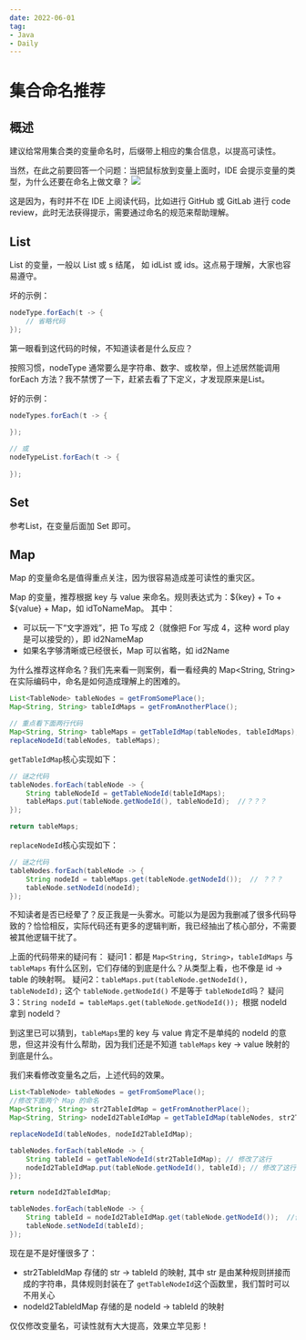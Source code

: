 ```yaml
---
date: 2022-06-01
tag:
- Java
- Daily
---
```


# 集合命名推荐
## 概述
建议给常用集合类的变量命名时，后缀带上相应的集合信息，以提高可读性。

当然，在此之前要回答一个问题：当把鼠标放到变量上面时，IDE 会提示变量的类型，为什么还要在命名上做文章？
![](https://raw.gitmirror.com/levy9527/image-holder/main/md-image-kit/1654049668320-c53d0ef6-4063-4163-aa3e-2c304af4e39a.png)

这是因为，有时并不在 IDE 上阅读代码，比如进行 GitHub 或 GitLab 进行 code review，此时无法获得提示，需要通过命名的规范来帮助理解。
## List
List 的变量，一般以 List 或 s 结尾， 如 idList 或 ids。这点易于理解，大家也容易遵守。

坏的示例：
```java
nodeType.forEach(t -> {
    // 省略代码
});
```
第一眼看到这代码的时候，不知道读者是什么反应？

按照习惯，nodeType 通常要么是字符串、数字、或枚举，但上述居然能调用 forEach 方法？我不禁愣了一下，赶紧去看了下定义，才发现原来是List。

好的示例：
```java
nodeTypes.forEach(t -> {
    
});

// 或
nodeTypeList.forEach(t -> {
    
});
```

## Set
参考List，在变量后面加 Set 即可。
## Map
Map 的变量命名是值得重点关注，因为很容易造成差可读性的重灾区。

Map 的变量，推荐根据 key 与 value 来命名。规则表达式为：${key} + To + ${value} + Map，如 idToNameMap。
其中：

- 可以玩一下“文字游戏”，把 To 写成 2（就像把 For 写成 4，这种 word play 是可以接受的），即 id2NameMap
- 如果名字够清晰或已经很长，Map 可以省略，如 id2Name

为什么推荐这样命名？我们先来看一则案例，看一看经典的 Map<String, String> 在实际编码中，命名是如何造成理解上的困难的。
```java
List<TableNode> tableNodes = getFromSomePlace();
Map<String, String> tableIdMaps = getFromAnotherPlace(); 

// 重点看下面两行代码
Map<String, String> tableMaps = getTableIdMap(tableNodes, tableIdMaps); 
replaceNodeId(tableNodes, tableMaps);
```

`getTableIdMap`核心实现如下：
```java
// 谜之代码
tableNodes.forEach(tableNode -> {
    String tableNodeId = getTableNodeId(tableIdMaps);
    tableMaps.put(tableNode.getNodeId(), tableNodeId);  //？？？
});

return tableMaps;
```

`replaceNodeId`核心实现如下：
```java
// 谜之代码
tableNodes.forEach(tableNode -> {
    String nodeId = tableMaps.get(tableNode.getNodeId());  // ？？？
    tableNode.setNodeId(nodeId);
});
```

不知读者是否已经晕了？反正我是一头雾水。可能以为是因为我删减了很多代码导致的？恰恰相反，实际代码还有更多的逻辑判断，我已经抽出了核心部分，不需要被其他逻辑干扰了。

上面的代码带来的疑问有：
疑问1：都是 `Map<String, String>`，`tableIdMaps` 与 `tableMaps` 有什么区别，它们存储的到底是什么？从类型上看，也不像是 id -> table 的映射啊。
疑问2：`tableMaps.put(tableNode.getNodeId(), tableNodeId);`  这个 `tableNode.getNodeId()` 不是等于 `tableNodeId`吗？
疑问3：`String nodeId = tableMaps.get(tableNode.getNodeId()); `根据 nodeId 拿到 nodeId？

到这里已可以猜到，`tableMaps`里的 key 与 value 肯定不是单纯的 nodeId 的意思，但这并没有什么帮助，因为我们还是不知道 `tableMaps`  key -> value 映射的到底是什么。

我们来看修改变量名之后，上述代码的效果。
```java
List<TableNode> tableNodes = getFromSomePlace();
//修改下面两个 Map 的命名
Map<String, String> str2TableIdMap = getFromAnotherPlace(); 
Map<String, String> nodeId2TableIdMap = getTableIdMap(tableNodes, str2TableIdMap); 

replaceNodeId(tableNodes, nodeId2TableIdMap);
```

```java
tableNodes.forEach(tableNode -> {
    String tableId = getTableNodeId(str2TableIdMap); // 修改了这行
    nodeId2TableIdMap.put(tableNode.getNodeId(), tableId); // 修改了这行
});

return nodeId2TableIdMap;
```

```java
tableNodes.forEach(tableNode -> {
    String tableId = nodeId2TableIdMap.get(tableNode.getNodeId());  //修改了这行
    tableNode.setNodeId(tableId);
});
```

现在是不是好懂很多了：

- str2TableIdMap 存储的 str -> tableId 的映射, 其中 str 是由某种规则拼接而成的字符串，具体规则封装在了 `getTableNodeId`这个函数里，我们暂时可以不用关心
- nodeId2TableIdMap 存储的是 nodeId -> tableId 的映射

仅仅修改变量名，可读性就有大大提高，效果立竿见影！